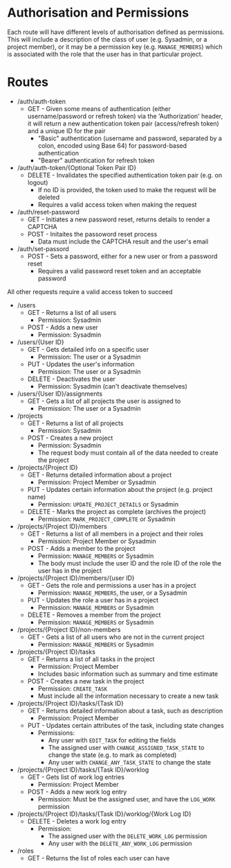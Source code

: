 Authorisation and Permissions
=============================
Each route will have different levels of authorisation defined as permissions. This will include a description of the class of user (e.g. Sysadmin, or a project member), or it may be a permission key (e.g. `MANAGE_MEMBERS`) which is associated with the role that the user has in that particular project.

Routes
======

* /auth/auth-token
  * GET - Given some means of authentication (either username/password or refresh token) via the 'Authorization' header, it will return a new authentication token pair (access/refresh token) and a unique ID for the pair
    * "Basic" authentication (username and password, separated by a colon, encoded using Base 64) for password-based authentication
    * "Bearer" authentication for refresh token
* /auth/auth-token/{Optional Token Pair ID}
  * DELETE - Invalidates the specified authentication token pair (e.g. on logout)
    * If no ID is provided, the token used to make the request will be deleted
    * Requires a valid access token when making the request
* /auth/reset-password
  * GET - Initiates a new password reset, returns details to render a CAPTCHA
  * POST - Initaites the passoword reset process
    * Data must include the CAPTCHA result and the user's email
* /auth/set-passord
  * POST - Sets a password, either for a new user or from a password reset
    * Requires a valid password reset token and an acceptable password

All other requests require a valid access token to succeed

* /users
  * GET - Returns a list of all users
    * Permission: Sysadmin
  * POST - Adds a new user
    * Permission: Sysadmin
* /users/{User ID}
  * GET - Gets detailed info on a specific user
    * Permission: The user or a Sysadmin
  * PUT - Updates the user's information
    * Permission: The user or a Sysadmin
  * DELETE - Deactivates the user
    * Permission: Sysadmin (can't deactivate themselves)
* /users/{User ID}/assignments
  * GET - Gets a list of all projects the user is assigned to
    * Permission: The user or a Sysadmin
* /projects
  * GET - Returns a list of all projects
    * Permission: Sysadmin
  * POST - Creates a new project
    * Permission: Sysadmin
    * The request body must contain all of the data needed to create the project
* /projects/{Project ID}
  * GET - Returns detailed information about a project
    * Permission: Project Member or Sysadmin
  * PUT - Updates certain information about the project (e.g. project name)
    * Permission: `UPDATE_PROJECT_DETAILS` or Sysadmin
  * DELETE - Marks the project as complete (archives the project)
    * Permission: `MARK_PROJECT_COMPLETE` or Sysadmin
* /projects/{Project ID}/members
  * GET - Returns a list of all members in a project and their roles
    * Permission: Project Member or Sysadmin
  * POST - Adds a member to the project
    * Permission: `MANAGE_MEMBERS` or Sysadmin
    * The body must include the user ID and the role ID of the role the user has in the project
* /projects/{Project ID}/members/{user ID}
  * GET - Gets the role and permissions a user has in a project
    * Permission: `MANAGE_MEMBERS`, the user, or a Sysadmin
  * PUT - Updates the role a user has in a project
    * Permission: `MANAGE_MEMBERS` or Sysadmin
  * DELETE - Removes a member from the project
    * Permission: `MANAGE_MEMBERS` or Sysadmin
* /projects/{Project ID}/non-members
  * GET - Gets a list of all users who are not in the current project
    * Permission: `MANAGE_MEMBERS` or Sysadmin
* /projects/{Project ID}/tasks
  * GET - Returns a list of all tasks in the project
    * Permission: Project Member
    * Includes basic information such as summary and time estimate
  * POST - Creates a new task in the project
    * Permission: `CREATE_TASK`
    * Must include all the information necessary to create a new task
* /projects/{Project ID}/tasks/{Task ID}
  * GET - Returns detailed information about a task, such as description
    * Permission: Project Member
  * PUT - Updates certain attributes of the task, including state changes
    * Permissions:
      * Any user with `EDIT_TASK` for editing the fields
      * The assigned user with `CHANGE_ASSIGNED_TASK_STATE` to change the state (e.g. to mark as completed)
      * Any user with `CHANGE_ANY_TASK_STATE` to change the state
* /projects/{Project ID}/tasks/{Task ID}/worklog
  * GET - Gets list of work log entries
    * Permission: Project Member
  * POST - Adds a new work log entry
    * Permission: Must be the assigned user, and have the `LOG_WORK` permission
* /projects/{Project ID}/tasks/{Task ID}/worklog/{Work Log ID}
  * DELETE - Deletes a work log entry
    * Permission:
      * The assigned user with the `DELETE_WORK_LOG` permission
      * Any user with the `DELETE_ANY_WORK_LOG` permission
* /roles
  * GET - Returns the list of roles each user can have

